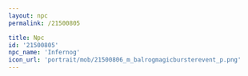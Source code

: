 ```yaml
---
layout: npc
permalink: /21500805

title: Npc
id: '21500805'
npc_name: 'Infernog'
icon_url: 'portrait/mob/21500806_m_balrogmagicbursterevent_p.png'
---
```

